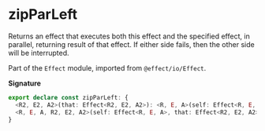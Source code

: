 # zipParLeft

Returns an effect that executes both this effect and the specified effect,
in parallel, returning result of that effect. If either side fails,
then the other side will be interrupted.

Part of the `Effect` module, imported from `@effect/io/Effect`.

**Signature**

```ts
export declare const zipParLeft: {
  <R2, E2, A2>(that: Effect<R2, E2, A2>): <R, E, A>(self: Effect<R, E, A>) => Effect<R2 | R, E2 | E, A>
  <R, E, A, R2, E2, A2>(self: Effect<R, E, A>, that: Effect<R2, E2, A2>): Effect<R | R2, E | E2, A>
}
```
